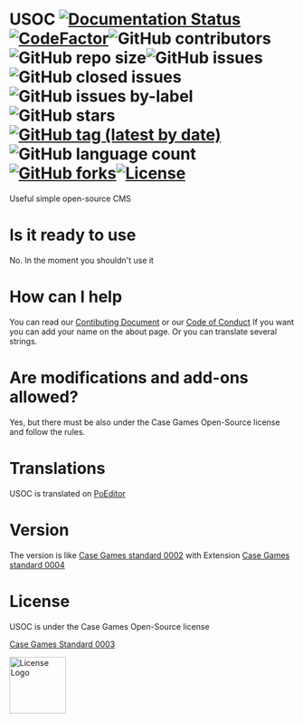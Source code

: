 # USOC [![Documentation Status](https://readthedocs.org/projects/usoc/badge/?version=latest)](https://usoc.readthedocs.io/en/latest/?badge=latest)[![CodeFactor](https://www.codefactor.io/repository/github/case-games/usoc/badge/master)](https://www.codefactor.io/repository/github/case-games/usoc/overview/master)![GitHub contributors](https://img.shields.io/github/contributors/Case-Games/USOC)![GitHub repo size](https://img.shields.io/github/repo-size/Case-Games/USOC)![GitHub issues](https://img.shields.io/github/issues/Case-Games/USOC)![GitHub closed issues](https://img.shields.io/github/issues-closed-raw/Case-Games/USOC)![GitHub issues by-label](https://img.shields.io/github/issues/Case-Games/USOC/bug)![GitHub stars](https://img.shields.io/github/stars/Case-Games/USOC)[![GitHub tag (latest by date)](https://img.shields.io/github/v/tag/Case-Games/USOC?label=Latest%20Version)](https://github.com/Case-Games/USOC/releases)![GitHub language count](https://img.shields.io/github/languages/count/Case-Games/USOC)[![GitHub forks](https://img.shields.io/github/forks/Case-Games/USOC)](https://github.com/Case-Games/USOC/network/members)[![License](https://img.shields.io/badge/License-Case%20Games%20Open--Source%20License-important)](https://standards.casegames.ch/cgs/0003/v1.txt)
Useful simple open-source CMS
# Is it ready to use
No. In the moment you shouldn't use it
# How can I help
You can read our [Contibuting Document](https://github.com/Case-Games/USOC/blob/master/CONTRIBUTING.md) or our [Code of Conduct](https://github.com/Case-Games/USOC/blob/master/CODE_OF_CONDUCT.md)
If you want you can add your name on the about page.
Or you can translate several strings. 
# Are modifications and add-ons allowed?
Yes, but there must be also under the Case Games Open-Source license and follow the rules.
# Translations
USOC is translated on [PoEditor](https://poeditor.com/join/project/48DXSLQlVr)
# Version
The version is like [Case Games standard 0002](https://standards.casegames.ch/cgs/0002/v1.txt) with Extension [Case Games standard 0004](https://standards.casegames.ch/cgs/0004/v1.txt)
# License
USOC is under the Case Games Open-Source license

[Case Games Standard 0003](https://standards.casegames.ch/cgs/0003/v1.txt)

<img src="https://casegames.ch/license/os/v1.png" alt="License Logo" width="100" data-canonical-src="https://casegames.ch/license/os/v1.png">
